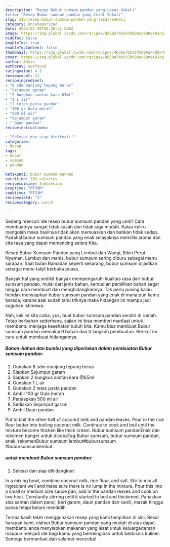 ```yaml
---
description: "Resep Bubur sumsum pandan yang Lezat Sekali"
title: "Resep Bubur sumsum pandan yang Lezat Sekali"
slug: 316-resep-bubur-sumsum-pandan-yang-lezat-sekali
category: Uncategorized
date: 2023-02-20T08:30:51.508Z
image: https://img-global.cpcdn.com/recipes/4b58a7bb597b088a/680x482cq70/bubur-sumsum-pandan-foto-resep-utama.jpg
hideToc: false
enableToc: true
enableTocContent: false
thumbnail: https://img-global.cpcdn.com/recipes/4b58a7bb597b088a/680x482cq70/bubur-sumsum-pandan-foto-resep-utama.jpg
cover: https://img-global.cpcdn.com/recipes/4b58a7bb597b088a/680x482cq70/bubur-sumsum-pandan-foto-resep-utama.jpg
author: Admin
authorAv: notfound
ratingvalue: 4.5
reviewcount: 21
recipeingredient:
- "8 sdm munjung tepung beras"
- "Sejumput garam"
- "2 bungkus santan kara 65ml"
- "1 L air"
- "2 tetes pasta pandan"
- "100 gr Gula merah"
- "500 ml air"
- "Sejumput garam"
- " Daun pandan"
recipeinstructions:

- "Selesai dan siap dinikmati!"
categories:
- Resep
tags:
- bubur
- sumsum
- pandan

katakunci: bubur sumsum pandan 
nutrition: 209 calories
recipecuisine: Indonesian
preptime: "PT39M"
cooktime: "PT53M"
recipeyield: "3"
recipecategory: Lunch

---
```





Sedang mencari ide resep bubur sumsum pandan yang unik? Cara membuatnya sangat tidak susah dan tidak juga mudah. Kalau keliru mengolah maka hasilnya tidak akan memuaskan dan bahkan tidak sedap. Padahal bubur sumsum pandan yang enak selayaknya memiliki aroma dan cita rasa yang dapat memancing selera Kita.





Resep Bubur Sumsum Pandan yang Lembut dan Wangi, Bikin Perut Nyaman. Lembut dan manis, bubur sumsum sering diburu sebagai menu sarapan. Saat bulan Ramadan seperti sekarang, bubur sumsum dijadikan sebagai menu takjil berbuka puasa.

Banyak hal yang sedikit banyak mempengaruhi kualitas rasa dari bubur sumsum pandan, mulai dari jenis bahan, kemudian pemilihan bahan segar hingga cara membuat dan menghidangkannya. Tak perlu pusing kalau hendak menyiapkan bubur sumsum pandan yang enak di mana pun kamu berada, karena asal sudah tahu triknya maka hidangan ini mampu jadi suguhan istimewa.






Nah, kali ini kita coba, yuk, buat bubur sumsum pandan sendiri di rumah. Tetap berbahan sederhana, sajian ini bisa memberi manfaat untuk membantu menjaga kesehatan tubuh kita. Kamu bisa membuat Bubur sumsum pandan memakai 9 bahan dan 0 langkah pembuatan. Berikut ini cara untuk membuat hidangannya.

<!--inarticleads1-->

##### Bahan-bahan dan bumbu yang diperlukan dalam pembuatan Bubur sumsum pandan:

1. Gunakan 8 sdm munjung tepung beras
1. Siapkan Sejumput garam
1. Siapkan 2 bungkus santan kara @65ml
1. Gunakan 1 L air
1. Gunakan 2 tetes pasta pandan
1. Ambil 100 gr Gula merah
1. Persiapkan 500 ml air
1. Sediakan Sejumput garam
1. Ambil  Daun pandan


Put to boil the other half of coconut milk and pandan leaves. Pour in the rice flour batter into boiling coconut milk. Continue to cook and boil until the mixture become thicken like thick cream. Bubur sumsum pandanEnak dan rekomen banget untuk dicobaTag:Bubur sumsum, bubur sumsum pandan, enak, rekomenBubur sumsum lembut#bubursumsum #bubursumsumlembut. 

<!--inarticleads2-->

#####  untuk membuat Bubur sumsum pandan:


1. Selesai dan siap dihidangkan!

In a mixing bowl, combine coconut milk, rice flour, and salt. Stir to mix all ingredient well and make sure there is no lump in the mixture. Pour this into a small or medium size sauce pan, add in the pandan leaves and cook on low heat. Constantly stirring until it started to boil and thickened. Panaskan sisa santan dalam panci, beri garam, daun pandan dan vanili, masak hingga panas tetapi belum mendidih. 

Terima kasih telah menggunakan resep yang kami tampilkan di sini. Besar harapan kami, olahan Bubur sumsum pandan yang mudah di atas dapat membantu anda menyiapkan makanan yang lezat untuk keluarga/teman maupun menjadi ide bagi kamu yang berkeinginan untuk berbisnis kuliner. Semoga bermanfaat dan selamat mencoba!
